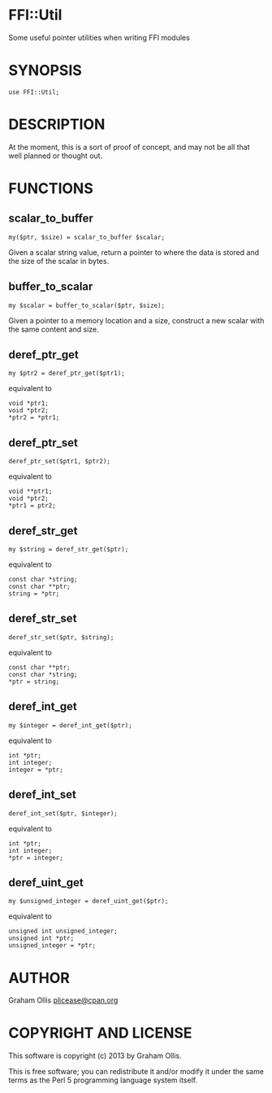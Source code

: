 # FFI::Util

Some useful pointer utilities when writing FFI modules

# SYNOPSIS

    use FFI::Util;

# DESCRIPTION

At the moment, this is a sort of proof of concept, and may not be
all that well planned or thought out.

# FUNCTIONS

## scalar\_to\_buffer

    my($ptr, $size) = scalar_to_buffer $scalar;

Given a scalar string value, return a pointer to where the data is stored
and the size of the scalar in bytes.

## buffer\_to\_scalar

    my $scalar = buffer_to_scalar($ptr, $size);

Given a pointer to a memory location and a size, construct a new scalar
with the same content and size.

## deref\_ptr\_get

    my $ptr2 = deref_ptr_get($ptr1);

equivalent to

    void *ptr1;
    void *ptr2;
    *ptr2 = *ptr1;

## deref\_ptr\_set

    deref_ptr_set($ptr1, $ptr2);

equivalent to

    void **ptr1;
    void *ptr2;
    *ptr1 = ptr2;

## deref\_str\_get

    my $string = deref_str_get($ptr);

equivalent to

    const char *string;
    const char **ptr;
    string = *ptr;

## deref\_str\_set

    deref_str_set($ptr, $string);

equivalent to

    const char **ptr;
    const char *string;
    *ptr = string;

## deref\_int\_get

    my $integer = deref_int_get($ptr);

equivalent to

    int *ptr;
    int integer;
    integer = *ptr;

## deref\_int\_set

    deref_int_set($ptr, $integer);

equivalent to

    int *ptr;
    int integer;
    *ptr = integer;

## deref\_uint\_get

    my $unsigned_integer = deref_uint_get($ptr);

equivalent to

    unsigned int unsigned_integer;
    unsigned int *ptr;
    unsigned_integer = *ptr;

# AUTHOR

Graham Ollis <plicease@cpan.org>

# COPYRIGHT AND LICENSE

This software is copyright (c) 2013 by Graham Ollis.

This is free software; you can redistribute it and/or modify it under
the same terms as the Perl 5 programming language system itself.
